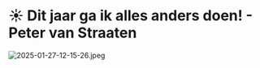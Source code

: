 # ☀️ Dit jaar ga ik alles anders doen! - Peter van Straaten 
![2025-01-27-12-15-26.jpeg](../assets/2025-01-27-12-15-26.jpeg)